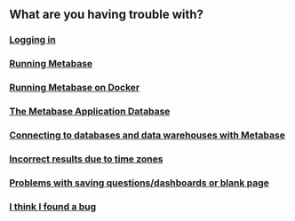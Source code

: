 ## What are you having trouble with?

### [Logging in](loggingin.md)

### [Running Metabase](running.md)

### [Running Metabase on Docker](docker.md)

### [The Metabase Application Database](application-database.md)

### [Connecting to databases and data warehouses with Metabase](datawarehouse.md)

### [Incorrect results due to time zones](timezones.md)

### [Problems with saving questions/dashboards or blank page](proxies.md)

### [I think I found a bug](bugs.md)
